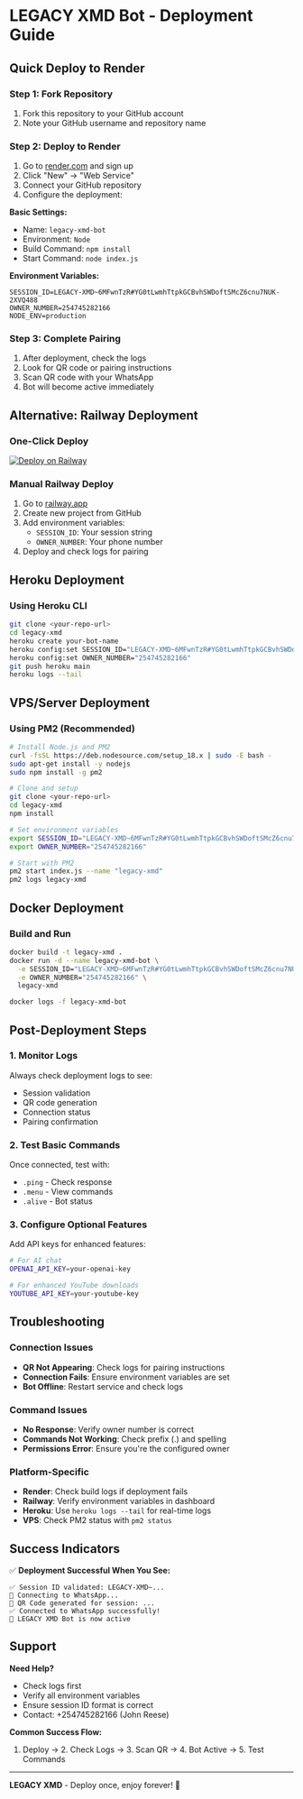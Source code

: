 # LEGACY XMD Bot - Deployment Guide

## Quick Deploy to Render

### Step 1: Fork Repository
1. Fork this repository to your GitHub account
2. Note your GitHub username and repository name

### Step 2: Deploy to Render
1. Go to [render.com](https://render.com) and sign up
2. Click "New" → "Web Service"
3. Connect your GitHub repository
4. Configure the deployment:

**Basic Settings:**
- Name: `legacy-xmd-bot`
- Environment: `Node`
- Build Command: `npm install`
- Start Command: `node index.js`

**Environment Variables:**
```
SESSION_ID=LEGACY-XMD~6MFwnTzR#YG0tLwmhTtpkGCBvhSWDoftSMcZ6cnu7NUK-2XVQ488
OWNER_NUMBER=254745282166
NODE_ENV=production
```

### Step 3: Complete Pairing
1. After deployment, check the logs
2. Look for QR code or pairing instructions
3. Scan QR code with your WhatsApp
4. Bot will become active immediately

## Alternative: Railway Deployment

### One-Click Deploy
[![Deploy on Railway](https://railway.app/button.svg)](https://railway.app/new/template?template=https://github.com/yourusername/legacy-xmd)

### Manual Railway Deploy
1. Go to [railway.app](https://railway.app)
2. Create new project from GitHub
3. Add environment variables:
   - `SESSION_ID`: Your session string
   - `OWNER_NUMBER`: Your phone number
4. Deploy and check logs for pairing

## Heroku Deployment

### Using Heroku CLI
```bash
git clone <your-repo-url>
cd legacy-xmd
heroku create your-bot-name
heroku config:set SESSION_ID="LEGACY-XMD~6MFwnTzR#YG0tLwmhTtpkGCBvhSWDoftSMcZ6cnu7NUK-2XVQ488"
heroku config:set OWNER_NUMBER="254745282166"
git push heroku main
heroku logs --tail
```

## VPS/Server Deployment

### Using PM2 (Recommended)
```bash
# Install Node.js and PM2
curl -fsSL https://deb.nodesource.com/setup_18.x | sudo -E bash -
sudo apt-get install -y nodejs
sudo npm install -g pm2

# Clone and setup
git clone <your-repo-url>
cd legacy-xmd
npm install

# Set environment variables
export SESSION_ID="LEGACY-XMD~6MFwnTzR#YG0tLwmhTtpkGCBvhSWDoftSMcZ6cnu7NUK-2XVQ488"
export OWNER_NUMBER="254745282166"

# Start with PM2
pm2 start index.js --name "legacy-xmd"
pm2 logs legacy-xmd
```

## Docker Deployment

### Build and Run
```bash
docker build -t legacy-xmd .
docker run -d --name legacy-xmd-bot \
  -e SESSION_ID="LEGACY-XMD~6MFwnTzR#YG0tLwmhTtpkGCBvhSWDoftSMcZ6cnu7NUK-2XVQ488" \
  -e OWNER_NUMBER="254745282166" \
  legacy-xmd

docker logs -f legacy-xmd-bot
```

## Post-Deployment Steps

### 1. Monitor Logs
Always check deployment logs to see:
- Session validation
- QR code generation
- Connection status
- Pairing confirmation

### 2. Test Basic Commands
Once connected, test with:
- `.ping` - Check response
- `.menu` - View commands
- `.alive` - Bot status

### 3. Configure Optional Features
Add API keys for enhanced features:
```bash
# For AI chat
OPENAI_API_KEY=your-openai-key

# For enhanced YouTube downloads  
YOUTUBE_API_KEY=your-youtube-key
```

## Troubleshooting

### Connection Issues
- **QR Not Appearing**: Check logs for pairing instructions
- **Connection Fails**: Ensure environment variables are set
- **Bot Offline**: Restart service and check logs

### Command Issues
- **No Response**: Verify owner number is correct
- **Commands Not Working**: Check prefix (.) and spelling
- **Permissions Error**: Ensure you're the configured owner

### Platform-Specific
- **Render**: Check build logs if deployment fails
- **Railway**: Verify environment variables in dashboard
- **Heroku**: Use `heroku logs --tail` for real-time logs
- **VPS**: Check PM2 status with `pm2 status`

## Success Indicators

✅ **Deployment Successful When You See:**
```
✅ Session ID validated: LEGACY-XMD~...
🔄 Connecting to WhatsApp...
📱 QR Code generated for session: ...
✅ Connected to WhatsApp successfully!
🤖 LEGACY XMD Bot is now active
```

## Support

**Need Help?**
- Check logs first
- Verify all environment variables
- Ensure session ID format is correct
- Contact: +254745282166 (John Reese)

**Common Success Flow:**
1. Deploy → 2. Check Logs → 3. Scan QR → 4. Bot Active → 5. Test Commands

---

**LEGACY XMD** - Deploy once, enjoy forever! 🚀